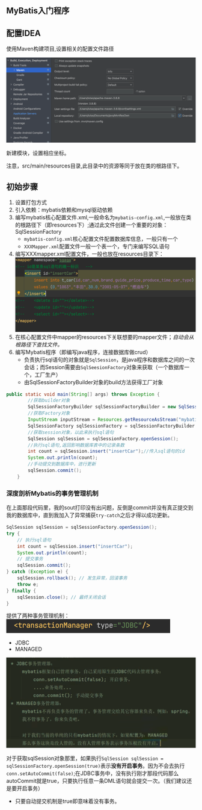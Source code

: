 ## MyBatis入门程序

## 配置IDEA

使用Maven构建项目,设置相关的配置文件路径

![image-20240118163847305](../Pic/image-20240118163847305.png)

新建模块，设置相应坐标。

注意，src/main/resources目录,此目录中的资源等同于放在类的根路径下。

## 初始步骤

1. 设置打包方式
2. 引入依赖：mybatis依赖和mysql驱动依赖
3. 编写mybatis核心配置文件.xml,一般命名为`mybatis-config.xml`,一般放在类的根路径下（即resources下）;通过此文件创建一个重要的对象：SqlSessionFactory
   - `mybatis-config.xml`核心配置文件配置数据库信息，一般只有一个
   - `XXXMapper.xml`配置文件一般一个表一个，专门来编写SQL语句
4. 编写XXXmapper.xml配置文件，一般也放在resources目录下：<img src="../Pic/image-20240120095756539.png" alt="image-20240120095756539" style="zoom:50%;" />
5. 在核心配置文件中mapper的resources下关联想要的mapper文件；*自动会从根路径下查找文件。*
6. 编写Mybatis程序（即编写java程序，连接数据库做crud）
	- 负责执行sql语句的对象就是`SqlSession`，是java程序和数据库之间的一次会话；而Session需要由`SqlSeesionFactory`对象来获取（一个数据库一个，工厂生产）
	- 由SqlSessionFactoryBuilder对象的build方法获得工厂对象

```java
public static void main(String[] args) throws Exception {
        //获取builder对象
        SqlSessionFactoryBuilder sqlSessionFactoryBuilder = new SqlSessionFactoryBuilder();
        //获取Factory对象
        InputStream inputStream = Resources.getResourceAsStream("mybatis-config.xml");//默认从类的根路径查找资源
        SqlSessionFactory sqlSessionFactory = sqlSessionFactoryBuilder.build(inputStream);//输入流指向核心配置文件
        //获取session对象，以此来执行sql语句
        SqlSession sqlSession = sqlSessionFactory.openSession();
        //执行sql语句,返回影响数据库表中的记录条数
        int count = sqlSession.insert("insertCar");//传入sql语句的id
        System.out.println(count);
        //手动提交到数据库中，进行更新
        sqlSession.commit();
    }
```

### 深度剖析Mybatis的事务管理机制

在上面那段代码里，我的sout打印没有出问题，反倒是commit并没有真正提交到我的数据库中，直到我加入了异常捕获`try-catch`之后才得以成功更新。

```java
SqlSession sqlSession = sqlSessionFactory.openSession();
try {
    // 执行sql语句
    int count = sqlSession.insert("insertCar");
    System.out.println(count);
    // 提交事务
    sqlSession.commit();
} catch (Exception e) {
    sqlSession.rollback(); // 发生异常，回滚事务
    throw e;
} finally {
    sqlSession.close(); // 最终关闭会话
}
```

提供了两种事务管理机制：<img src="../Pic/image-20240120105801621.png" alt="image-20240120105801621" style="zoom:50%;" />

- JDBC
- MANAGED

<img src="../Pic/image-20240120110200422.png" alt="image-20240120110200422" style="zoom:50%;" />

对于获取sqlSession对象那里，如果执行`SqlSession sqlSession = sqlSessionFactory.openSession(true)`表示**没有开启事务**。因为不会去执行`conn.setAutoCommit(false)`;在JDBC事务中，没有执行刚才那段代码那么autoCommit就是true，只要执行任意一条DML语句就会提交一次。（我们建议还是要开启事务）

- 只要自动提交机制是true即意味着没有事务。
